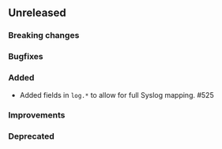 <!-- When adding an entry to the Changelog:
- Please follow the Keep a Changelog: http://keepachangelog.com/ guidelines.
- Please insert your changelog line ordered by PR ID.
Thanks, you're awesome :-) -->

## Unreleased

### Breaking changes

### Bugfixes

### Added

* Added fields in `log.*` to allow for full Syslog mapping. #525

### Improvements

### Deprecated


<!-- All empty sections:

## Unreleased

### Breaking changes

### Bugfixes

### Added

### Improvements

### Deprecated

-->
